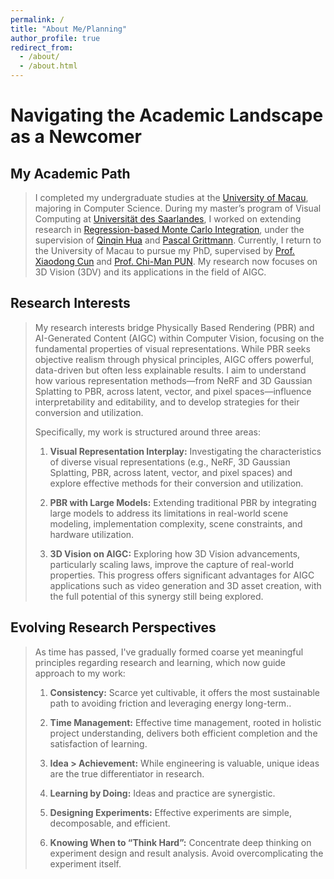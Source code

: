 ```yaml
---
permalink: /
title: "About Me/Planning"
author_profile: true
redirect_from: 
  - /about/
  - /about.html
---
```


# Navigating the Academic Landscape as a Newcomer

## My Academic Path

> I completed my undergraduate studies at the [University of Macau](https://www.um.edu.mo/), majoring in Computer Science. During my master’s program of Visual Computing at [Universität des Saarlandes](https://www.uni-saarland.de/), I worked on extending research in [Regression-based Monte Carlo Integration](https://arxiv.org/pdf/2211.07422), under the supervision of [Qinqin Hua](https://qingqin-hua.com/) and [Pascal Grittmann](https://graphics.cg.uni-saarland.de/people/grittmann.html). Currently, I return to the University of Macau to pursue my PhD, supervised by [Prof. Xiaodong Cun](https://vinthony.github.io/academic/) and [Prof. Chi-Man PUN](https://cmpun.github.io/). My research now focuses on 3D Vision (3DV) and its applications in the field of AIGC.

## Research Interests

> My research interests bridge Physically Based Rendering (PBR) and AI-Generated Content (AIGC) within Computer Vision, focusing on the fundamental properties of visual representations. While PBR seeks objective realism through physical principles, AIGC offers powerful, data-driven but often less explainable results. I aim to understand how various representation methods—from NeRF and 3D Gaussian Splatting to PBR, across latent, vector, and pixel spaces—influence interpretability and editability, and to develop strategies for their conversion and utilization.
>
> Specifically, my work is structured around three areas:
>
> 1. **Visual Representation Interplay:** Investigating the characteristics of diverse visual representations (e.g., NeRF, 3D Gaussian Splatting, PBR, across latent, vector, and pixel spaces) and explore effective methods for their conversion and utilization.
>
> 2. **PBR with Large Models:** Extending traditional PBR by integrating large models to address its limitations in real-world scene modeling, implementation complexity, scene constraints, and hardware utilization.
>
> 3. **3D Vision on AIGC:** Exploring how 3D Vision advancements, particularly scaling laws, improve the capture of real-world properties. This progress offers significant advantages for AIGC applications such as video generation and 3D asset creation, with the full potential of this synergy still being explored.


## Evolving Research Perspectives

> As time has passed, I've gradually formed coarse yet meaningful principles regarding research and learning, which now guide approach to my work:
>
> 1. **Consistency:** Scarce yet cultivable, it offers the most sustainable path to avoiding friction and leveraging energy long-term..
>
> 2. **Time Management:** Effective time management, rooted in holistic project understanding, delivers both efficient completion and the satisfaction of learning.
>
> 3. **Idea > Achievement:** While engineering is valuable, unique ideas are the true differentiator in research.
>
> 4. **Learning by Doing:** Ideas and practice are synergistic.
>
> 5. **Designing Experiments:** Effective experiments are simple, decomposable, and efficient.
>
> 6. **Knowing When to “Think Hard”:** Concentrate deep thinking on experiment design and result analysis. Avoid overcomplicating the experiment itself.